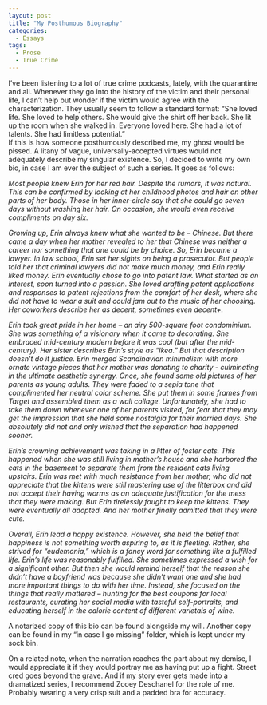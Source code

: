 ```yaml
---
layout: post
title: "My Posthumous Biography"
categories:
  - Essays
tags:
  - Prose
  - True Crime
---
```


I’ve been listening to a lot of true crime podcasts, lately, with the quarantine and all.  Whenever they go into the history of the victim and their personal life, I can’t help but wonder if the victim would agree with the characterization.  They usually seem to follow a standard format: 
“She loved life.  She loved to help others.  She would give the shirt off her back.  She lit up the room when she walked in.  Everyone loved here.  She had a lot of talents.  She had limitless potential.”  
If this is how someone posthumously described me, my ghost would be pissed.  A litany of vague, universally-accepted virtues would not adequately describe my singular existence.  So, I decided to write my own bio, in case I am ever the subject of such a series.  It goes as follows:

*Most people knew Erin for her red hair.  Despite the rumors, it was natural.  This can be confirmed by looking at her childhood photos and hair on other parts of her body.  Those in her inner-circle say that she could go seven days without washing her hair.  On occasion, she would even receive compliments on day six.*  

*Growing up, Erin always knew what she wanted to be – Chinese.  But there came a day when her mother revealed to her that Chinese was neither a career nor something that one could be by choice.  So, Erin became a lawyer.  In law school, Erin set her sights on being a prosecutor.  But people told her that criminal lawyers did not make much money, and Erin really liked money.  Erin eventually chose to go into patent law.  What started as an interest, soon turned into a passion.  She loved drafting patent applications and responses to patent rejections from the comfort of her desk, where she did not have to wear a suit and could jam out to the music of her choosing.  Her coworkers describe her as decent, sometimes even decent+.*  

*Erin took great pride in her home – an airy 500-square foot condominium.  She was something of a visionary when it came to decorating.  She embraced mid-century modern before it was cool (but after the mid-century).  Her sister describes Erin’s style as “Ikea.”  But that description doesn’t do it justice.  Erin merged Scandinavian minimalism with more ornate vintage pieces that her mother was donating to charity - culminating in the ultimate aesthetic synergy.  Once, she found some old pictures of her parents as young adults.  They were faded to a sepia tone that complimented her neutral color scheme.  She put them in some frames from Target and assembled them as a wall collage.  Unfortunately, she had to take them down whenever one of her parents visited, for fear that they may get the impression that she held some nostalgia for their married days.  She absolutely did not and only wished that the separation had happened sooner.*

*Erin’s crowning achievement was taking in a litter of foster cats.  This happened when she was still living in mother’s house and she harbored the cats in the basement to separate them from the resident cats living upstairs.  Erin was met with much resistance from her mother, who did not appreciate that the kittens were still mastering use of the litterbox and did not accept their having worms as an adequate justification for the mess that they were making.  But Erin tirelessly fought to keep the kittens.  They were eventually all adopted.  And her mother finally admitted that they were cute.*  

*Overall, Erin lead a happy existence.  However, she held the belief that happiness is not something worth aspiring to, as it is fleeting.  Rather, she strived for “eudemonia,” which is a fancy word for something like a fulfilled life.  Erin’s life was reasonably fulfilled.  She sometimes expressed a wish for a significant other.  But then she would remind herself that the reason she didn’t have a boyfriend was because she didn’t want one and she had more important things to do with her time.  Instead, she focused on the things that really mattered – hunting for the best coupons for local restaurants, curating her social media with tasteful self-portraits, and educating herself in the calorie content of different varietals of wine.*  

A notarized copy of this bio can be found alongside my will.  Another copy can be found in my “in case I go missing” folder, which is kept under my sock bin.  

On a related note, when the narration reaches the part about my demise, I would appreciate it if they would portray me as having put up a fight.  Street cred goes beyond the grave.  And if my story ever gets made into a dramatized series, I recommend Zooey Deschanel for the role of me.  Probably wearing a very crisp suit and a padded bra for accuracy.  
